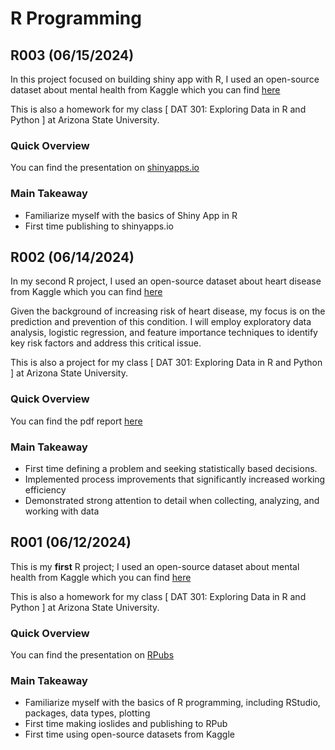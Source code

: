 # R Programming

## R003 (06/15/2024)
In this project focused on building shiny app with R, I used an open-source dataset about mental health from Kaggle which you can find [here](https://www.kaggle.com/datasets/varpit94/tesla-stock-data-updated-till-28jun2021)

This is also a homework for my class [ DAT 301: Exploring Data in R and Python ] at Arizona State University.

### Quick Overview
You can find the presentation on [shinyapps.io](https://winex.shinyapps.io/lab3/)

### Main Takeaway
- Familiarize myself with the basics of Shiny App in R
- First time publishing to shinyapps.io


## R002 (06/14/2024)
In my second R project, I used an open-source dataset about heart disease from Kaggle which you can find [here](https://www.kaggle.com/datasets/rashikrahmanpritom/heart-attack-analysis-prediction-dataset/data)

Given the background of increasing risk of heart disease, my focus is on the prediction and prevention of this condition. 
I will employ exploratory data analysis, logistic regression, and feature importance techniques to identify key risk factors and address this critical issue.

This is also a project for my class [ DAT 301: Exploring Data in R and Python ] at Arizona State University.
### Quick Overview
You can find the pdf report [here](https://drive.google.com/file/d/14qADT8pQDWWVqWbSkN91CBqkiW-zAR_E/view?usp=sharing)

### Main Takeaway
- First time defining a problem and seeking statistically based decisions.
- Implemented process improvements that significantly increased working efficiency
- Demonstrated strong attention to detail when collecting, analyzing, and working with data


## R001 (06/12/2024)
This is my __first__ R project; I used an open-source dataset about mental health from Kaggle which you can find [here](www.kaggle.com/datasets/bhavikjikadara/mental-health-dataset)

This is also a homework for my class [ DAT 301: Exploring Data in R and Python ] at Arizona State University.

### Quick Overview
You can find the presentation on [RPubs](https://rpubs.com/Cook1e/mentalHealthAnalysis)

### Main Takeaway
- Familiarize myself with the basics of R programming, including RStudio, packages, data types, plotting
- First time making ioslides and publishing to RPub
- First time using open-source datasets from Kaggle

